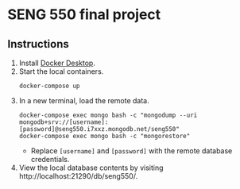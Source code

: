 # SENG 550 final project

## Instructions

1. Install [Docker Desktop](https://www.docker.com/products/docker-desktop).
2. Start the local containers.
   ```
   docker-compose up
   ```
3. In a new terminal, load the remote data.
   ```
   docker-compose exec mongo bash -c "mongodump --uri mongodb+srv://[username]:[password]@seng550.i7xxz.mongodb.net/seng550"
   docker-compose exec mongo bash -c "mongorestore"
   ```
    - Replace `[username]` and `[password]` with the remote database credentials.
4. View the local database contents by visiting http://localhost:21290/db/seng550/.

